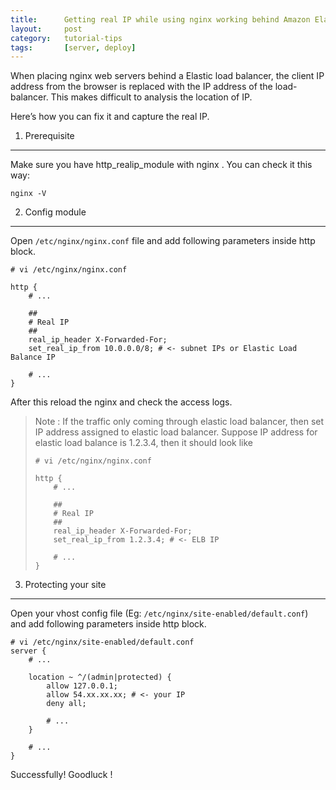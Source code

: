 ```yaml
---
title:      Getting real IP while using nginx working behind Amazon Elastic Load Balancer
layout:     post
category:   tutorial-tips
tags:       [server, deploy]
---
```


When placing nginx web servers behind a Elastic load balancer, 
the client IP address from the browser is replaced with the IP address of the load-balancer. 
This makes difficult to analysis the location of IP.

<!--more-->

Here’s how you can fix it and capture the real IP.

1. Prerequisite
-------------
Make sure you have http_realip_module with nginx . You can check it this way:

```
nginx -V
```
2. Config module
-------------
Open `/etc/nginx/nginx.conf` file and add following parameters inside http block.

```
# vi /etc/nginx/nginx.conf

http {
    # ...

    ##
    # Real IP
    ##
    real_ip_header X-Forwarded-For;
    set_real_ip_from 10.0.0.0/8; # <- subnet IPs or Elastic Load Balance IP

    # ...
}
```

After this reload the nginx and check the access logs.   
> Note : If the traffic  only coming through elastic load balancer, 
> then set IP address assigned to elastic load balancer.
> Suppose IP address for elastic load balance  is 1.2.3.4, then it should look like
>
> ```
> # vi /etc/nginx/nginx.conf
> 
> http {
>     # ...
> 
>     ##
>     # Real IP
>     ##
>     real_ip_header X-Forwarded-For;
>     set_real_ip_from 1.2.3.4; # <- ELB IP
> 
>     # ...
> }
> ```

3. Protecting your site
-------------
Open your vhost config file (Eg: `/etc/nginx/site-enabled/default.conf`) and add following parameters inside http block.

```
# vi /etc/nginx/site-enabled/default.conf
server {
    # ...

    location ~ ^/(admin|protected) {
        allow 127.0.0.1;
        allow 54.xx.xx.xx; # <- your IP
        deny all;

        # ...
    }

    # ...
}

```

Successfully! Goodluck !